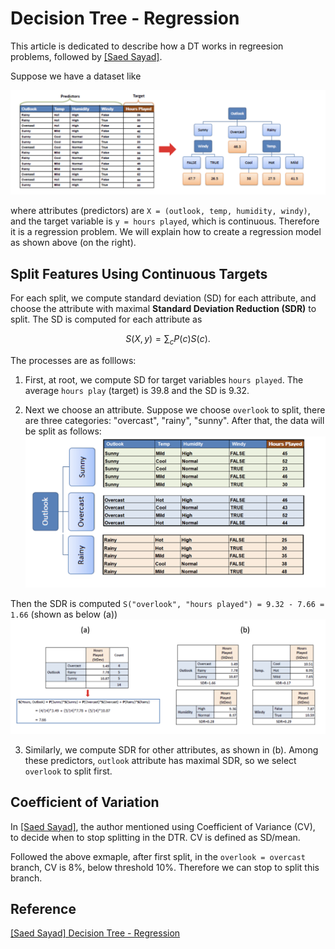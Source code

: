 
# Decision Tree - Regression


This article is dedicated to describe how a DT works in regreesion problems, followed by [[Saed Sayad]][Decision Tree - Regression]. 

Suppose we have a dataset like

![dataset](images/dataset.png)

where attributes (predictors) are `X = (outlook, temp, humidity, windy)`, and the target variable is `y = hours played`, which is continuous. Therefore it is a regression problem. We will explain how to create a regression model as shown above (on the right).

## Split Features Using Continuous Targets

For each split, we compute standard deviation (SD) for each attribute, and choose the attribute with maximal **Standard Deviation Reduction (SDR)** to split. The SD is computed for each attribute as 

$$S(X, y) = \sum_{c}P(c)S(c).$$

The processes are as folllows:

1. First, at root, we compute SD for target variables `hours played`. The average `hours play` (target) is 39.8 and the SD is 9.32.

2. Next we choose an attribute. Suppose we choose `overlook` to split, there are three categories: "overcast", "rainy", "sunny". After that, the data will be split as follows:
![split](images/DTR_split.png) 

Then the SDR is computed `S("overlook", "hours played") = 9.32 - 7.66 = 1.66` (shown as below (a)) ![steps](images/SDR.png) 

3. Similarly, we compute SDR for other attributes, as shown in (b). Among these predictors, `outlook` attribute has maximal SDR, so we select `overlook` to split first.




## Coefficient of Variation

In [[Saed Sayad]][Decision Tree - Regression], the author mentioned using Coefficient of Variance (CV), to decide when to stop splitting in the DTR. CV is defined as SD/mean. 

Followed the above exmaple, after first split, in the `overlook = overcast` branch, CV is 8%, below threshold 10%. Therefore we can stop to split this branch.



## Reference


[Decision Tree - Regression]: https://www.saedsayad.com/decision_tree_reg.htm#:~:text=Decision%20tree%20builds%20regression%20or,decision%20nodes%20and%20leaf%20nodes.
[[Saed Sayad] Decision Tree - Regression](https://www.saedsayad.com/decision_tree_reg.htm#:~:text=Decision%20tree%20builds%20regression%20or,decision%20nodes%20and%20leaf%20nodes.)


